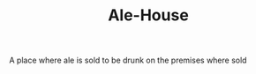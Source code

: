 ---
title: Ale-House
letter: A
permalink: "/definitions/ale-house.html"
body: A place where ale is sold to be drunk on the premises where sold
published_at: '2018-07-07'
layout: post
---